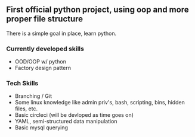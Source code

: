 ## First official python project, using oop and more proper file structure  

There is a simple goal in place, learn python.
 
### Currently developed skills
  - OOD/OOP w/ python
  - Factory design pattern
 
### Tech Skills 
  - Branching / Git
  - Some linux knowledge like admin priv's, bash, scripting, bins, hidden files, etc.
  - Basic circleci (will be devloped as time goes on)
  - YAML, semi-structured data manipulation
  - Basic mysql querying
